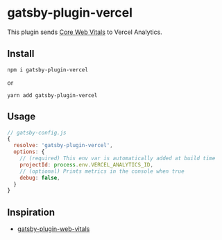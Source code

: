 # gatsby-plugin-vercel

This plugin sends [Core Web Vitals](https://web.dev/vitals/) to Vercel Analytics.

## Install

`npm i gatsby-plugin-vercel`

or

`yarn add gatsby-plugin-vercel`

## Usage

```js
// gatsby-config.js
{
  resolve: 'gatsby-plugin-vercel',
  options: {
    // (required) This env var is automatically added at build time
    projectId: process.env.VERCEL_ANALYTICS_ID,
    // (optional) Prints metrics in the console when true
    debug: false,
  }
}
```

## Inspiration

- [gatsby-plugin-web-vitals](https://github.com/bejamas/gatsby-plugin-web-vitals)
